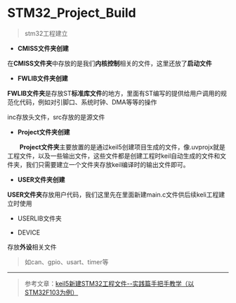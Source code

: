 # STM32_Project_Build
>stm32工程建立
* **CMISS文件夹创建**

在**CMISS文件夹**中存放的是我们**内核控制**相关的文件，这里还放了**启动文件**

* **FWLIB文件夹创建**

**FWLIB文件夹**是存放ST**标准库文件**的地方，里面有ST编写的提供给用户调用的规范化代码，例如对引脚口、系统时钟、DMA等等的操作

inc存放头文件，src存放的是源文件

* **Project文件夹创建**

  **Project文件夹**主要放置的是通过keil5创建项目生成的文件，像.uvprojx就是工程文件，以及一些输出文件，这些文件都是创建工程时keil自动生成的文件和文件夹，我们只需要建立一个文件夹存放keil编译时的输出文件即可。
  
 
* **USER文件夹创建**

**USER文件夹**存放用户代码，我们这里先在里面新建main.c文件供后续keli工程建立时使用

* USERLIB文件夹

* DEVICE

存放**外设**相关文件
>如can、gpio、usart、timer等


---
>参考文章：[keil5新建STM32工程文件--实践篇手把手教学（以STM32F103为例）](http://t.csdn.cn/cSs8x)
